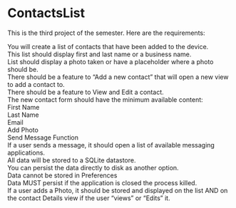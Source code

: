 # ContactsList
This is the third project of the semester. Here are the requirements:

You will create a list of contacts that have been added to the device.</br>
This list should display first and last name or a business name.</br>
  List should display a photo taken or have a placeholder where a photo should be.</br>
There should be a feature to “Add a new contact” that will open a new view to add a contact to.</br>
There should be a feature to View and Edit a contact.</br>
The new contact form should have the minimum available content:</br>
  First Name</br>
  Last Name</br>
  Email</br>
  Add Photo</br>
  Send Message Function</br>
If a user sends a message, it should open a list of available messaging applications.</br>
All data will be stored to a SQLite datastore.</br>
  You can persist the data directly to disk as another option.</br>
  Data cannot be stored in Preferences</br>
  Data MUST persist if the application is closed the process killed.</br>
If a user adds a Photo, it should be stored and displayed on the list AND on the contact Details view if the user “views” or “Edits” it.</br>
